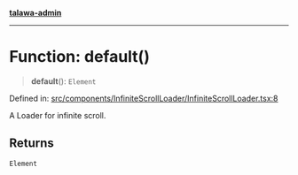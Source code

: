 [**talawa-admin**](../../../../README.md)

***

# Function: default()

> **default**(): `Element`

Defined in: [src/components/InfiniteScrollLoader/InfiniteScrollLoader.tsx:8](https://github.com/MayankJha014/talawa-admin/blob/0dd35cc200a4ed7562fa81ab87ec9b2a6facd18b/src/components/InfiniteScrollLoader/InfiniteScrollLoader.tsx#L8)

A Loader for infinite scroll.

## Returns

`Element`
